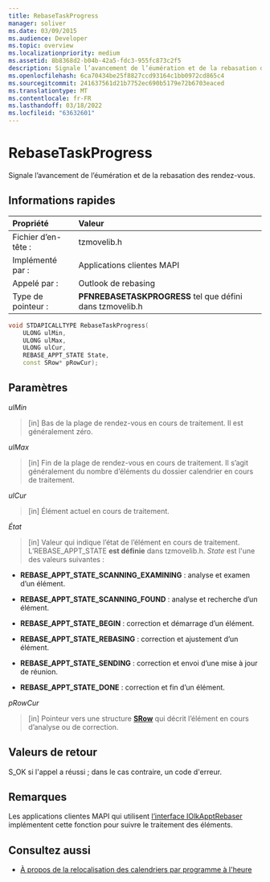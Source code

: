 ```yaml
---
title: RebaseTaskProgress
manager: soliver
ms.date: 03/09/2015
ms.audience: Developer
ms.topic: overview
ms.localizationpriority: medium
ms.assetid: 8b8368d2-b04b-42a5-fdc3-955fc873c2f5
description: Signale l’avancement de l’éumération et de la rebasation des rendez-vous.
ms.openlocfilehash: 6ca70434be25f8827ccd93164c1bb0972cd865c4
ms.sourcegitcommit: 241637561d21b7752ec690b5179e72b6703eaced
ms.translationtype: MT
ms.contentlocale: fr-FR
ms.lasthandoff: 03/18/2022
ms.locfileid: "63632601"
---
```

# <a name="rebasetaskprogress"></a>RebaseTaskProgress

Signale l’avancement de l’éumération et de la rebasation des rendez-vous.
  
## <a name="quick-info"></a>Informations rapides

|Propriété |Valeur |
|:-----|:-----|
|Fichier d’en-tête :  <br/> |tzmovelib.h  <br/> |
|Implémenté par :  <br/> |Applications clientes MAPI  <br/> |
|Appelé par :  <br/> |Outlook de rebasing  <br/> |
|Type de pointeur :  <br/> |**PFNREBASETASKPROGRESS** tel que défini dans tzmovelib.h  <br/> |

```cpp
void STDAPICALLTYPE RebaseTaskProgress(  
    ULONG ulMin, 
    ULONG ulMax, 
    ULONG ulCur, 
    REBASE_APPT_STATE State, 
    const SRow* pRowCur); 

```

## <a name="parameters"></a>Paramètres

_ulMin_
  
> [in] Bas de la plage de rendez-vous en cours de traitement. Il est généralement zéro.

_ulMax_
  
> [in] Fin de la plage de rendez-vous en cours de traitement. Il s’agit généralement du nombre d’éléments du dossier calendrier en cours de traitement.

_ulCur_
  
> [in] Élément actuel en cours de traitement.

_État_
  
> [in] Valeur qui indique l’état de l’élément en cours de traitement. L’REBASE_APPT_STATE **est définie** dans tzmovelib.h. _State_ est l'une des valeurs suivantes :

- **REBASE_APPT_STATE_SCANNING_EXAMINING** : analyse et examen d’un élément.

- **REBASE_APPT_STATE_SCANNING_FOUND** : analyse et recherche d’un élément.

- **REBASE_APPT_STATE_BEGIN** : correction et démarrage d’un élément.

- **REBASE_APPT_STATE_REBASING** : correction et ajustement d’un élément.

- **REBASE_APPT_STATE_SENDING** : correction et envoi d’une mise à jour de réunion.

- **REBASE_APPT_STATE_DONE** : correction et fin d’un élément.

_pRowCur_
  
> [in] Pointeur vers une structure **[SRow](https://msdn.microsoft.com/library/369c2d5c-8c2b-4314-9cb2-aaa89580aa2b%28Office.15%29.aspx)** qui décrit l’élément en cours d’analyse ou de correction.

## <a name="return-values"></a>Valeurs de retour

S_OK si l'appel a réussi ; dans le cas contraire, un code d'erreur.
  
## <a name="remarks"></a>Remarques

Les applications clientes MAPI qui utilisent [l’interface IOlkApptRebaser](iolkapptrebaser.md) implémentent cette fonction pour suivre le traitement des éléments.
  
## <a name="see-also"></a>Consultez aussi

- [À propos de la relocalisation des calendriers par programme à l'heure](about-rebasing-calendars-programmatically-for-daylight-saving-time.md)
